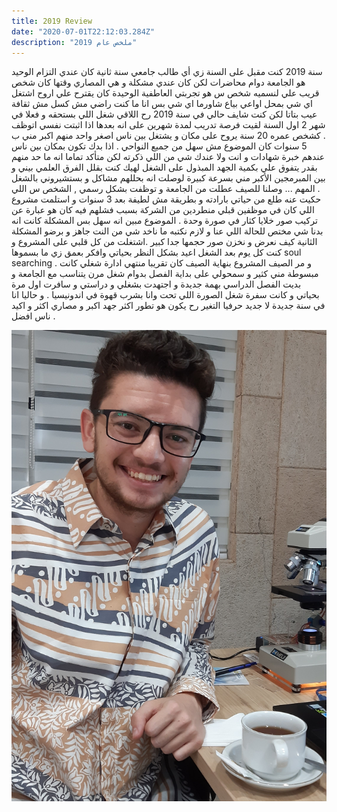 ```yaml
---
title: 2019 Review
date: "2020-07-01T22:12:03.284Z"
description: "ملخص عام 2019"
---
```


سنة 2019 
كنت مقبل على السنة زي أي طالب جامعي سنة ثانية كان عندي التزام الوحيد هو الجامعة دوام محاضرات لكن كان عندي مشكلة و هي المصاري وقتها كان شخص قريب علي لنسميه شخص س هو تجربتي العاطفية الوحيدة كان يقترح علي اروح اشتغل اي شي بمحل اواعي بياع شاورما اي شي بس انا ما كنت راضي مش كسل مش ثقافة عيب بتاتا لكن كنت شايف حالي في سنة 2019 رح اللاقي شغل اللي بستحقه و فعلا في شهر 2 اول السنة لقيت فرصة تدريب لمدة شهرين على انه بعدها اذا اثبتت نفسي اتوظف .
كشخص عمره 20 سنة يروح على مكان و يشتغل بين ناس اصغر واحد منهم اكبر مني ب 5 سنوات كان الموضوع مش سهل من جميع النواحي .
اذا بدك تكون بمكان بين ناس عندهم خبرة شهادات و انت ولا عندك شي من اللي ذكرته لكن متأكد تماما انه ما حد منهم بقدر يتفوق علي بكمية الجهد المبذول على الشغل لهيك كنت بقلل الفرق العلمي بيني و بين المبرمجين الأكبر مني بسرعة كبيرة لوصلت انه بحللهم مشاكل و بستشيروني بالشغل .
المهم ... وصلنا للصيف عطلت من الجامعة و توظفت بشكل رسمي , الشخص س اللي حكيت عنه طلع من حياتي بارادته و بطريقة مش لطيفة بعد 3 سنوات و استلمت مشروع اللي كان في موظفين قبلي منطردين من الشركة بسبب فشلهم فيه كان هو عبارة عن تركيب صور خلايا كثار في صورة وحدة . الموضوع مبين انه سهل بس المشكلة كانت انه بدنا شي مختص للحالة اللي عنا و لازم نكتبه ما ناخد شي من النت جاهز و برضو المشكلة الثانية كيف نعرض و نخزن صور حجمها جدا كبير .اشتغلت من كل قلبي على المشروع و كنت كل يوم بعد الشغل اعيد بشكل النظر بحياتي وافكر بعمق زي ما بسموها soul searching .
و مر الصيف المشروع بنهاية الصيف كان تقريبا منتهي ادارة شغلي كانت مبسوطة مني كثير و سمحولي على بداية الفصل بدوام شغل مرن يتناسب مع الجامعة و بديت الفصل الدراسي بهمة جديدة و اجتهدت بشغلي و دراستي و سافرت اول مرة بحياتي و كانت سفرة شغل الصورة اللي تحت وانا بشرب قهوة في اندونيسيا . 
و حاليا انا في سنة جديدة لا جديد حرفيا التغير رح يكون هو تطور اكثر جهد اكبر و مصاري اكثر و اكيد ناس افضل .

![Me wearing Indonesian Batik](./2019.jpg)
